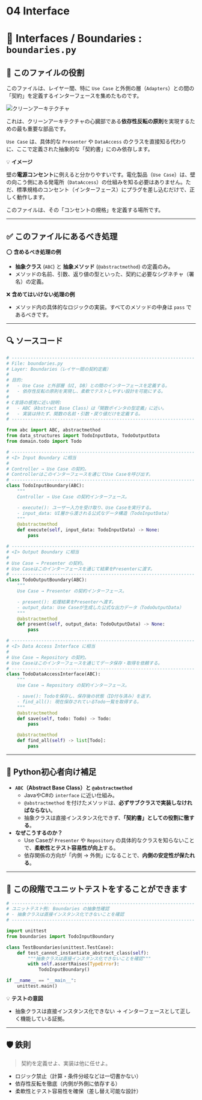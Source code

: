 # 04 Interface

# 🔌 Interfaces / Boundaries : `boundaries.py`

## 🧭 このファイルの役割

このファイルは、レイヤー間、特に `Use Case` と外側の層（`Adapters`）との間の「契約」を定義するインターフェースを集めたものです。

![クリーンアーキテクチャ](https://www.notion.so../%E3%82%AF%E3%83%AA%E3%83%BC%E3%83%B3%E3%82%A2%E3%83%BC%E3%82%AD%E3%83%86%E3%82%AF%E3%83%81%E3%83%A3.png)

これは、クリーンアーキテクチャの心臓部である**依存性反転の原則**を実現するための最も重要な部品です。

`Use Case` は、具体的な `Presenter` や `DataAccess` のクラスを直接知る代わりに、ここで定義された抽象的な「契約書」にのみ依存します。

💡 **イメージ**

壁の**電源コンセント**に例えると分かりやすいです。電化製品（`Use Case`）は、壁の向こう側にある発電所（`DataAccess`）の仕組みを知る必要はありません。ただ、標準規格のコンセント（インターフェース）にプラグを差し込むだけで、正しく動作します。

このファイルは、その「コンセントの規格」を定義する場所です。

---

## ✅ このファイルにあるべき処理

⭕️ **含めるべき処理の例**

- **抽象クラス** (`ABC`) と **抽象メソッド** (`@abstractmethod`) の定義のみ。
- メソッドの名前、引数、返り値の型といった、契約に必要なシグネチャ（署名）の定義。

❌ **含めてはいけない処理の例**

- メソッド内の具体的なロジックの実装。すべてのメソッドの中身は `pass` であるべきです。

---

## 🔍 ソースコード

```python
# --------------------------------------------------------------------
# File: boundaries.py
# Layer: Boundaries（レイヤー間の契約定義）
#
# 目的:
#   - Use Case と外部層（UI, DB）との間のインターフェースを定義する。
#   - 依存性反転の原則を実現し、柔軟でテストしやすい設計を可能にする。
#
# C言語の感覚に近い説明:
#   - ABC（Abstract Base Class）は「関数ポインタの型定義」に近い。
#   - 実装は持たず、関数の名前・引数・戻り値だけを定義する。
# --------------------------------------------------------------------

from abc import ABC, abstractmethod
from data_structures import TodoInputData, TodoOutputData
from domain.todo import Todo

# --------------------------------------------------------------------
# <I> Input Boundary に相当
#
# Controller → Use Case の契約。
# Controllerはこのインターフェースを通じてUse Caseを呼び出す。
# --------------------------------------------------------------------
class TodoInputBoundary(ABC):
    """
    Controller → Use Case の契約インターフェース。

    - execute(): ユーザー入力を受け取り、Use Caseを実行する。
    - input_data: UI層から渡される公式なデータ構造（TodoInputData）
    """
    @abstractmethod
    def execute(self, input_data: TodoInputData) -> None:
        pass

# --------------------------------------------------------------------
# <I> Output Boundary に相当
#
# Use Case → Presenter の契約。
# Use Caseはこのインターフェースを通じて結果をPresenterに渡す。
# --------------------------------------------------------------------
class TodoOutputBoundary(ABC):
    """
    Use Case → Presenter の契約インターフェース。

    - present(): 処理結果をPresenterへ渡す。
    - output_data: Use Caseが生成した公式な出力データ（TodoOutputData）
    """
    @abstractmethod
    def present(self, output_data: TodoOutputData) -> None:
        pass

# --------------------------------------------------------------------
# <I> Data Access Interface に相当
#
# Use Case → Repository の契約。
# Use Caseはこのインターフェースを通じてデータ保存・取得を依頼する。
# --------------------------------------------------------------------
class TodoDataAccessInterface(ABC):
    """
    Use Case → Repository の契約インターフェース。

    - save(): Todoを保存し、保存後の状態（ID付与済み）を返す。
    - find_all(): 現在保存されているTodo一覧を取得する。
    """
    @abstractmethod
    def save(self, todo: Todo) -> Todo:
        pass

    @abstractmethod
    def find_all(self) -> list[Todo]:
        pass

```

---

## 🧩 Python初心者向け補足

- **`ABC`（Abstract Base Class）と `@abstractmethod`**
    - JavaやC#の `interface` に近い仕組み。
    - `@abstractmethod` を付けたメソッドは、**必ずサブクラスで実装しなければならない**。
    - 抽象クラスは直接インスタンス化できず、**「契約書」としての役割に徹する**。
- **なぜこうするのか？**
    - Use Caseが `Presenter` や `Repository` の具体的なクラスを知らないことで、**柔軟性とテスト容易性が向上**する。
    - 依存関係の方向が「内側 → 外側」になることで、**内側の安定性が保たれる**。

---

## 🧪 この段階でユニットテストをすることができます

```python
# --------------------------------------------------------------------
# ユニットテスト例: Boundaries の抽象性確認
# - 抽象クラスは直接インスタンス化できないことを確認
# --------------------------------------------------------------------

import unittest
from boundaries import TodoInputBoundary

class TestBoundaries(unittest.TestCase):
    def test_cannot_instantiate_abstract_class(self):
        """抽象クラスは直接インスタンス化できないことを確認"""
        with self.assertRaises(TypeError):
            TodoInputBoundary()

if __name__ == "__main__":
    unittest.main()

```

💡 **テストの意図**

- 抽象クラスは直接インスタンス化できない → インターフェースとして正しく機能している証拠。

---

## 🛡 鉄則

> 契約を定義せよ、実装は他に任せよ。
> 
- ロジック禁止（計算・条件分岐などは一切書かない）
- 依存性反転を徹底（内側が外側に依存する）
- 柔軟性とテスト容易性を確保（差し替え可能な設計）